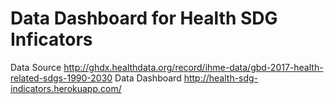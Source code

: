# Data Dashboard for Health SDG Inficators
Data Source http://ghdx.healthdata.org/record/ihme-data/gbd-2017-health-related-sdgs-1990-2030
Data Dashboard http://health-sdg-indicators.herokuapp.com/